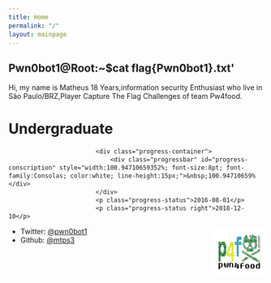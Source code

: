 ```yaml
---
title: Home
permalink: "/"
layout: mainpage
---
```


## Pwn0bot1@Root:~$cat flag{Pwn0bot1}.txt'


Hi, my name is Matheus
18 Years,information security Enthusiast who live in São Paulo/BRZ,Player Capture The Flag Challenges of team Pw4food.

# Undergraduate
<html>
<head>
    <link href="/css/mtps3.css" rel="stylesheet" type="text/css">
</head>
<body>

                            <div class="progress-container">
                                <div class="progressbar" id="progress-conscription" style="width:100.94710659352%; font-size:8pt; font-family:Consolas; color:white; line-height:15px;">&nbsp;100.94710659%</div>
                            </div>
                            <p class="progress-status">2016-08-01</p>
                            <p class="progress-status right">2018-12-10</p>
                    
<script>
        var init_date = new Date(2016, 08, 01); 
        var exit_date = new Date(2018, 12, 10);
        var total_duration = exit_date - init_date;
        function progress_check(){
            var jjam_percent = (((new Date() - init_date) / total_duration) * 100).toFixed(8);
            document.getElementById("progress-conscription").style.width = jjam_percent + '%';
            document.getElementById("progress-conscription").innerHTML = '&nbsp;' + jjam_percent + '%';
            setTimeout('progress_check()', 10);
        }
        if(new Date() >= exit_date) { document.getElementById("Bachelor").style.display = 'none'; }else{ progress_check(); }
    </script>
</body>
</html>

<img src="/images/p4f.png" style="width:7em; height:7em; float:right;" />

* Twitter: [@pwn0bot1](https://twitter.com/pwn0bot1)
* Github: [@mtps3](https://github.com/mtps3)


